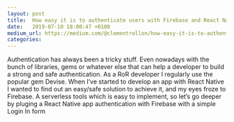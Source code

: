 ```yaml
---
layout: post
title:  How easy it is to authenticate users with Firebase and React Native ?
date:   2019-07-10 18:00:47 +0100
medium_url: https://medium.com/@clementrollon/how-easy-it-is-to-authenticate-users-with-firebase-and-react-native-b393e5e75769
categories:
---
```


Authentication has always been a tricky stuff. Even nowadays with the bunch of libraries, gems or whatever else that can help a developer to build a strong and safe authentication. As a RoR developer I regularly use the popular gem Devise. When I’ve started to develop an app with React Native I wanted to find out an easy/safe solution to achieve it, and my eyes froze to Firebase. A serverless tools which is easy to implement, so let’s go deeper by pluging a React Native app authentication with Firebase with a simple Login In form
